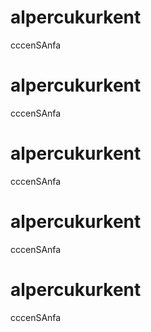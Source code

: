 

# alpercukurkent
cccenSAnfa


# alpercukurkent
cccenSAnfa


# alpercukurkent
cccenSAnfa


# alpercukurkent
cccenSAnfa


# alpercukurkent
cccenSAnfa
